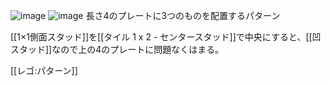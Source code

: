 
![image](https://gyazo.com/9359eee80e32f4c6bcca0d91a9531681/thumb/1000)
![image](https://gyazo.com/a51d98155aab093bd903deac5d3fcf62/thumb/1000)
長さ4のプレートに3つのものを配置するパターン

[[1×1側面スタッド]]を[[タイル 1 x 2 - センタースタッド]]で中央にすると、[[凹スタッド]]なので上の4のプレートに問題なくはまる。

[[レゴ:パターン]]
